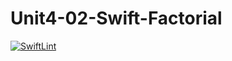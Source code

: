 # Unit4-02-Swift-Factorial
[![SwiftLint](https://github.com/ICS4U-Programming-NoahS/Unit4-02-Swift-Factorial/workflows/SwiftLint/badge.svg)](https://github.com/ICS4U-Programming-NoahS/Unit4-02-Swift-Factorial/actions)
